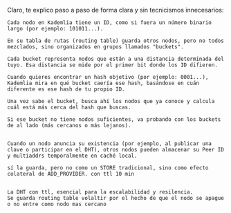 Claro, te explico paso a paso de forma clara y sin tecnicismos innecesarios:

    Cada nodo en Kademlia tiene un ID, como si fuera un número binario largo (por ejemplo: 101011...).

    En su tabla de rutas (routing table) guarda otros nodos, pero no todos mezclados, sino organizados en grupos llamados "buckets".

    Cada bucket representa nodos que están a una distancia determinada del tuyo. Esa distancia se mide por el primer bit donde los ID difieren.

    Cuando quieres encontrar un hash objetivo (por ejemplo: 0001...), Kademlia mira en qué bucket caería ese hash, basándose en cuán diferente es ese hash de tu propio ID.

    Una vez sabe el bucket, busca ahí los nodos que ya conoce y calcula cuál está más cerca del hash que buscas.

    Si ese bucket no tiene nodos suficientes, va probando con los buckets de al lado (más cercanos o más lejanos).


    Cuando un nodo anuncia su existencia (por ejemplo, al publicar una clave o participar en el DHT), otros nodos pueden almacenar su Peer ID y multiaddrs temporalmente en caché local.

    sí la guarda, pero no como un STORE tradicional, sino como efecto colateral de ADD_PROVIDER. con ttl 10 min


    La DHT con ttl, esencial para la escalabilidad y resilencia.
    Se guarda routing table volaltir por el hecho de que el nodo se apague o no entre como nodo mas cercano
